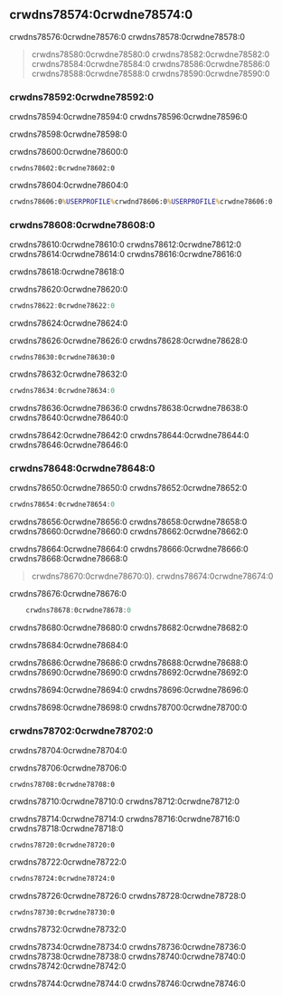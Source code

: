 ## crwdns78574:0crwdne78574:0

crwdns78576:0crwdne78576:0 crwdns78578:0crwdne78578:0

> crwdns78580:0crwdne78580:0 crwdns78582:0crwdne78582:0 crwdns78584:0crwdne78584:0 crwdns78586:0crwdne78586:0 crwdns78588:0crwdne78588:0<!-- ignore --> crwdns78590:0crwdne78590:0

### crwdns78592:0crwdne78592:0

crwdns78594:0crwdne78594:0 crwdns78596:0crwdne78596:0

crwdns78598:0crwdne78598:0

crwdns78600:0crwdne78600:0

```console
crwdns78602:0crwdne78602:0
```

crwdns78604:0crwdne78604:0

```cmd
crwdns78606:0%USERPROFILE%crwdnd78606:0%USERPROFILE%crwdne78606:0
```

### crwdns78608:0crwdne78608:0

crwdns78610:0crwdne78610:0 crwdns78612:0crwdne78612:0 crwdns78614:0crwdne78614:0 crwdns78616:0crwdne78616:0

crwdns78618:0crwdne78618:0

<span class="filename">crwdns78620:0crwdne78620:0</span>

```rust
crwdns78622:0crwdne78622:0
```

<span class="caption">crwdns78624:0crwdne78624:0</span>

crwdns78626:0crwdne78626:0 crwdns78628:0crwdne78628:0

```console
crwdns78630:0crwdne78630:0
```

crwdns78632:0crwdne78632:0

```powershell
crwdns78634:0crwdne78634:0
```

crwdns78636:0crwdne78636:0 crwdns78638:0crwdne78638:0<!-- ignore --> crwdns78640:0crwdne78640:0

crwdns78642:0crwdne78642:0 crwdns78644:0crwdne78644:0 crwdns78646:0crwdne78646:0

### crwdns78648:0crwdne78648:0

crwdns78650:0crwdne78650:0 crwdns78652:0crwdne78652:0

```rust
crwdns78654:0crwdne78654:0
```

crwdns78656:0crwdne78656:0 crwdns78658:0crwdne78658:0 crwdns78660:0crwdne78660:0 crwdns78662:0crwdne78662:0

crwdns78664:0crwdne78664:0 crwdns78666:0crwdne78666:0 crwdns78668:0crwdne78668:0

> crwdns78670:0crwdne78670:0<!-- ignore -->). crwdns78674:0crwdne78674:0

crwdns78676:0crwdne78676:0

```rust
    crwdns78678:0crwdne78678:0
```

crwdns78680:0crwdne78680:0 crwdns78682:0crwdne78682:0

crwdns78684:0crwdne78684:0

crwdns78686:0crwdne78686:0 crwdns78688:0crwdne78688:0 crwdns78690:0crwdne78690:0 crwdns78692:0crwdne78692:0

crwdns78694:0crwdne78694:0 crwdns78696:0crwdne78696:0

crwdns78698:0crwdne78698:0 crwdns78700:0crwdne78700:0

### crwdns78702:0crwdne78702:0

crwdns78704:0crwdne78704:0

crwdns78706:0crwdne78706:0

```console
crwdns78708:0crwdne78708:0
```

crwdns78710:0crwdne78710:0 crwdns78712:0crwdne78712:0

crwdns78714:0crwdne78714:0 crwdns78716:0crwdne78716:0 crwdns78718:0crwdne78718:0

```console
crwdns78720:0crwdne78720:0
```

crwdns78722:0crwdne78722:0

```cmd
crwdns78724:0crwdne78724:0
```

crwdns78726:0crwdne78726:0 crwdns78728:0crwdne78728:0

```console
crwdns78730:0crwdne78730:0
```

crwdns78732:0crwdne78732:0

crwdns78734:0crwdne78734:0 crwdns78736:0crwdne78736:0 crwdns78738:0crwdne78738:0 crwdns78740:0crwdne78740:0 crwdns78742:0crwdne78742:0

crwdns78744:0crwdne78744:0 crwdns78746:0crwdne78746:0
